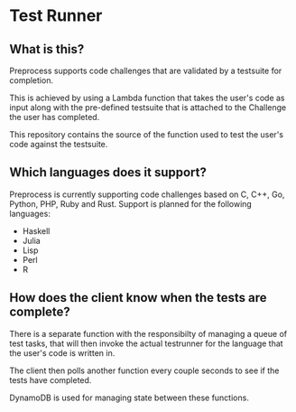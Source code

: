 # Test Runner

## What is this?
Preprocess supports code challenges that are validated by a testsuite for completion.

This is achieved by using a Lambda function that takes the user's code as input along with the pre-defined testsuite that is attached to the Challenge the user has completed.

This repository contains the source of the function used to test the user's code against the testsuite.

## Which languages does it support?
Preprocess is currently supporting code challenges based on C, C++, Go, Python, PHP, Ruby and Rust.
Support is planned for the following languages:
- Haskell
- Julia
- Lisp
- Perl
- R

## How does the client know when the tests are complete?
There is a separate function with the responsibilty of managing a queue of test tasks, that will then invoke the actual testrunner for the language that the user's code is written in.

The client then polls another function every couple seconds to see if the tests have completed.

DynamoDB is used for managing state between these functions.

